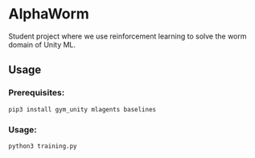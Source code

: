 # AlphaWorm
Student project where we use reinforcement learning to solve the worm domain of Unity ML.

## Usage
### Prerequisites:

```
pip3 install gym_unity mlagents baselines
```
### Usage:
```
python3 training.py
```
